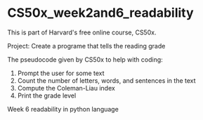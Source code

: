 # CS50x_week2and6_readability

This is part of Harvard's free online course, CS50x.

Project: Create a programe that tells the reading grade

The pseudocode given by CS50x to help with coding:
1. Prompt the user for some text
2. Count the number of letters, words, and sentences in the text
3. Compute the Coleman-Liau index
4. Print the grade level


Week 6 readability in python language

